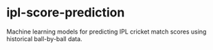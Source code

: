 # ipl-score-prediction
Machine learning models for predicting IPL cricket match scores using historical ball-by-ball data.
